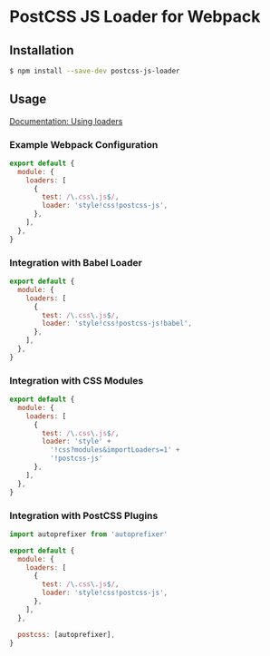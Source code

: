 # PostCSS JS Loader for Webpack


## Installation

```bash
$ npm install --save-dev postcss-js-loader
```


## Usage

[Documentation: Using loaders](http://webpack.github.io/docs/using-loaders.html)

### Example Webpack Configuration

```javascript
export default {
  module: {
    loaders: [
      {
        test: /\.css\.js$/,
        loader: 'style!css!postcss-js',
      },
    ],
  },
}
```

### Integration with Babel Loader

```javascript
export default {
  module: {
    loaders: [
      {
        test: /\.css\.js$/,
        loader: 'style!css!postcss-js!babel',
      },
    ],
  },
}
```

### Integration with CSS Modules

```javascript
export default {
  module: {
    loaders: [
      {
        test: /\.css\.js$/,
        loader: 'style' +
          '!css?modules&importLoaders=1' +
          '!postcss-js'
      },
    ],
  },
}
```

### Integration with PostCSS Plugins

```javascript
import autoprefixer from 'autoprefixer'

export default {
  module: {
    loaders: [
      {
        test: /\.css\.js$/,
        loader: 'style!css!postcss-js',
      },
    ],
  },

  postcss: [autoprefixer],
}
```
